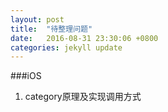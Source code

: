 ```yaml
---
layout: post
title:  "待整理问题"
date:   2016-08-31 23:30:06 +0800
categories: jekyll update
---
```


###iOS

1. category原理及实现调用方式



